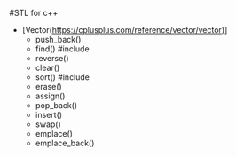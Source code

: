 #STL for c++
- [Vector(https://cplusplus.com/reference/vector/vector)]
    - push_back()
    - find() #include<algorithm>
    - reverse()
    - clear()
    - sort() #include<algorithm>
    - erase()
    - assign()
    - pop_back()
    - insert()
    - swap()
    - emplace()
    - emplace_back()